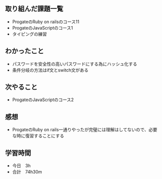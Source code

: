 ## 取り組んだ課題一覧
- ProgateのRuby on railsのコース11
- ProgateのJavaScriptのコース1
- タイピングの練習
## わかったこと
- パスワードを安全性の高いパスワードにする為にハッシュ化する
- 条件分岐の方法はif文とswitch文がある
## 次やること
- ProgateのJavaScriptのコース2
## 感想
- ProgateのRuby on rails一通りやったが完璧には理解はしてないので、必要な時に復習することにする
## 学習時間
- 今日　3h
- 合計　74h30m
